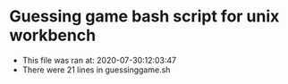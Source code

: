 # Guessing game bash script for unix workbench
* This file was ran at: 2020-07-30:12:03:47
* There were 21 lines in guessinggame.sh
